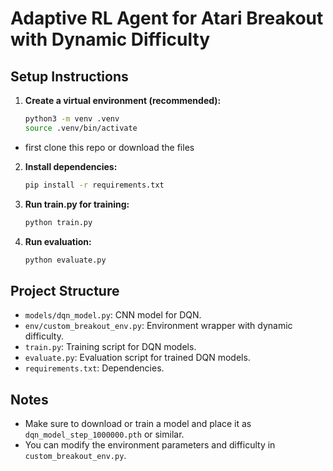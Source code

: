# Adaptive RL Agent for Atari Breakout with Dynamic Difficulty


## Setup Instructions

1. **Create a virtual environment (recommended):**
   ```bash
   python3 -m venv .venv
   source .venv/bin/activate
   ```
* first clone this repo or download the files

2. **Install dependencies:**
   ```bash
   pip install -r requirements.txt
   ```

3. **Run train.py for training:**
   ```bash
   python train.py
   ```

3. **Run evaluation:**
   ```bash
   python evaluate.py
   ```

## Project Structure
- `models/dqn_model.py`: CNN model for DQN.
- `env/custom_breakout_env.py`: Environment wrapper with dynamic difficulty.
- `train.py`: Training script for DQN models.
- `evaluate.py`: Evaluation script for trained DQN models.
- `requirements.txt`: Dependencies.

## Notes
- Make sure to download or train a model and place it as `dqn_model_step_1000000.pth` or similar.
- You can modify the environment parameters and difficulty in `custom_breakout_env.py`.
